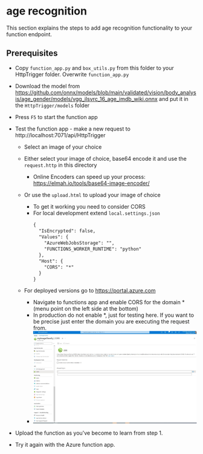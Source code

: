 # age recognition

This section explains the steps to add age recognition functionality to your function endpoint.

## Prerequisites

+ Copy `function_app.py` and `box_utils.py` from this folder to your HttpTrigger folder. Overwrite `function_app.py`
+ Download the model
  from https://github.com/onnx/models/blob/main/validated/vision/body_analysis/age_gender/models/vgg_ilsvrc_16_age_imdb_wiki.onnx
  and put it in the `HttpTrigger/models` folder
+ Press `F5` to start the function app

+ Test the function app - make a new request to http://localhost:7071/api/HttpTrigger
    + Select an image of your choice
    + Either select your image of choice, base64 encode it and use the `request.http` in this directory
        + Online Encoders can speed up your process: https://elmah.io/tools/base64-image-encoder/
    + Or use the `upload.html` to upload your image of choice
        + To get it working you need to consider CORS
        + For local development extend `local.settings.json`
          ```
          {
            "IsEncrypted": false,
            "Values": {
              "AzureWebJobsStorage": "",
              "FUNCTIONS_WORKER_RUNTIME": "python"
            },
            "Host": {
              "CORS": "*"
            }
          }
          ```

    + For deployed versions go to https://portal.azure.com
        + Navigate to functions app and enable CORS for the domain * (menu point on the left side at the bottom)
        + In production do not enable *, just for testing here. If you want to be precise just enter the domain you are
          executing the request from.
        + ![cors.JPG](cors.JPG)

+ Upload the function as you've become to learn from step 1.
+ Try it again with the Azure function app.
